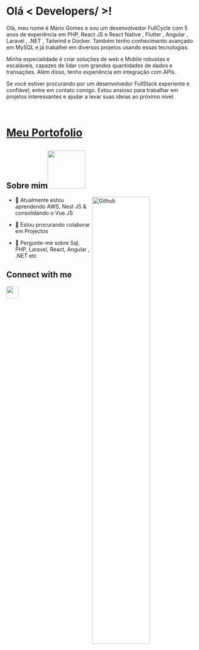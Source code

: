 <h1> Olá < Developers/ >! </h1>
<p align='center'>



<div size='20px'>Olá, meu nome é Mário Gomes e sou um desenvolvedor FullCycle com 5 anos de experiência em PHP, React JS e React Native , Flutter , Angular , Laravel , .NET , Tailwind e Docker. Também tenho conhecimento avançado em MySQL e já trabalhei em diversos projetos usando essas tecnologias.

Minha especialidade é criar soluções de web e Mobile  robustas e escaláveis, capazes de lidar com grandes quantidades de dados e transações. Além disso, tenho experiência em integração com APIs.


Se você estiver procurando por um desenvolvedor FullStack experiente e confiável, entre em contato comigo. Estou ansioso para trabalhar em projetos interessantes e ajudar a levar suas ideias ao próximo nível.
    
<br>
 
<h1><a href="https://mariogomes23.vercel.app/">Meu Portofolio</a></h1>
</div>

<h2> Sobre mim<img src = "https://media0.giphy.com/media/KDDpcKigbfFpnejZs6/giphy.gif?cid=ecf05e47oy6f4zjs8g1qoiystc56cu7r9tb8a1fe76e05oty&rid=giphy.gif" width = 100px></h2>

<img width="55%" align="right" alt="Github" src="https://raw.githubusercontent.com/onimur/.github/master/.resources/git-header.svg" />

  
- 🌱 Atualmente estou aprendendo AWS, Nest JS  & consolidando o Vue JS
  
- 👯 Estou procurando colaborar em Projectos
  
- 💬 Pergunte-me sobre Sql, PHP, Laravel, React, Angular , .NET etc
  




<h2> Connect with me </h2>
<a href = 'https://www.linkedin.com/in/mariogomes23/'> <img width = '32px' align= 'center' src="https://raw.githubusercontent.com/rahulbanerjee26/githubAboutMeGenerator/main/icons/linked-in-alt.svg"/></a>  
<br>
